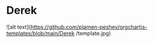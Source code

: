 # Derek
![alt text](https://github.com/plamen-peshev/orgchartjs-templates/blob/main/Derek
/template.jpg)

